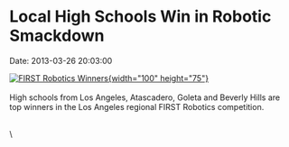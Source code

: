 Local High Schools Win in Robotic Smackdown
===========================================

Date: 2013-03-26 20:03:00

[![FIRST Robotics
Winners](http://www.jpl.nasa.gov/images/first/2013/winners-th.jpg){width="100"
height="75"}](http://www.jpl.nasa.gov/news/news.cfm?release=2013-116&rn=news.xml&rst=3745)\
\
High schools from Los Angeles, Atascadero, Goleta and Beverly Hills are
top winners in the Los Angeles regional FIRST Robotics competition.

\
\
